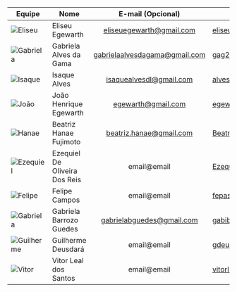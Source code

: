 


| Equipe | Nome                  | E-mail (Opcional)           | Github              |  
|--|-----------------------|:----------:|---------------------|  
|![Eliseu](https://avatars2.githubusercontent.com/u/5272409?v=4&s=100)  |Eliseu Egewarth|eliseuegewarth@gmail.com|[eliseuegewarth](https://github.com/eliseuegewarth)|  
|![Gabriela](https://avatars0.githubusercontent.com/u/15165117?s=100&v=4)  |Gabriela Alves da Gama|gabrielaalvesdagama@gmail.com|[gag2502](https://github.com/gag2502)|  
|![Isaque](https://avatars1.githubusercontent.com/u/17963713?v=4&s=100)  |Isaque Alves |isaquealvesdl@gmail.com|[alvesisaque](https://github.com/alvesisaque)|   
|![João](https://avatars3.githubusercontent.com/u/12779174?v=4&s=100)  |João Henrique Egewarth|egewarth@gmail.com|[egewarth](https://github.com/egewarth)|  
|![Hanae](https://avatars1.githubusercontent.com/u/33128970?v=4&s=100)  |Beatriz Hanae Fujimoto|beatriz.hanae@gmail.com|[BeatrizHanae](https://github.com/BeatrizHanae)|   
|![Ezequiel](https://avatars2.githubusercontent.com/u/37127457?v=4&s=100)  |Ezequiel De Oliveira Dos Reis |email@email|[EzequielDeOliveira](https://github.com/EzequielDeOliveira)|   
|![Felipe](https://avatars3.githubusercontent.com/u/29442029?v=4&s=100)  |Felipe Campos|email@email|[fepas](https://github.com/fepas)|   
|![Gabriela](https://avatars2.githubusercontent.com/u/31254028?v=4&s=100)  |Gabriela Barrozo Guedes|gabrielabguedes@gmail.com|[gabibguedes](https://github.com/gabibguedes)|   
|![Guilherme](https://avatars0.githubusercontent.com/u/30842015?v=4&s=100)  |Guilherme Deusdará|email@email|[gdeusdara](https://github.com/gdeusdara)|   
|![Vitor](https://avatars0.githubusercontent.com/u/36925258?v=4&s=100)  |Vitor Leal dos Santos|email@email|[vitorl-s](https://github.com/vitorl-s)|  
